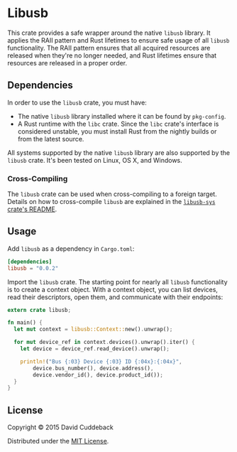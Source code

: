 # Libusb
This crate provides a safe wrapper around the native `libusb` library. It applies the RAII pattern
and Rust lifetimes to ensure safe usage of all `libusb` functionality. The RAII pattern ensures that
all acquired resources are released when they're no longer needed, and Rust lifetimes ensure that
resources are released in a proper order.

## Dependencies
In order to use the `libusb` crate, you must have:

* The native `libusb` library installed where it can be found by `pkg-config`.
* A Rust runtime with the `libc` crate. Since the `libc` crate's interface is considered unstable,
  you must install Rust from the nightly builds or from the latest source.

All systems supported by the native `libusb` library are also supported by the `libusb` crate. It's
been tested on Linux, OS X, and Windows.

### Cross-Compiling
The `libusb` crate can be used when cross-compiling to a foreign target. Details on how to
cross-compile `libusb` are explained in the [`libusb-sys` crate's
README](https://github.com/dcuddeback/libusb-sys#cross-compiling).

## Usage
Add `libusb` as a dependency in `Cargo.toml`:

```toml
[dependencies]
libusb = "0.0.2"
```

Import the `libusb` crate. The starting point for nearly all `libusb` functionality is to create a
context object. With a context object, you can list devices, read their descriptors, open them, and
communicate with their endpoints:

```rust
extern crate libusb;

fn main() {
  let mut context = libusb::Context::new().unwrap();

  for mut device_ref in context.devices().unwrap().iter() {
    let device = device_ref.read_device().unwrap();

    println!("Bus {:03} Device {:03} ID {:04x}:{:04x}",
        device.bus_number(), device.address(),
        device.vendor_id(), device.product_id());
  }
}
```

## License
Copyright © 2015 David Cuddeback

Distributed under the [MIT License](LICENSE).
